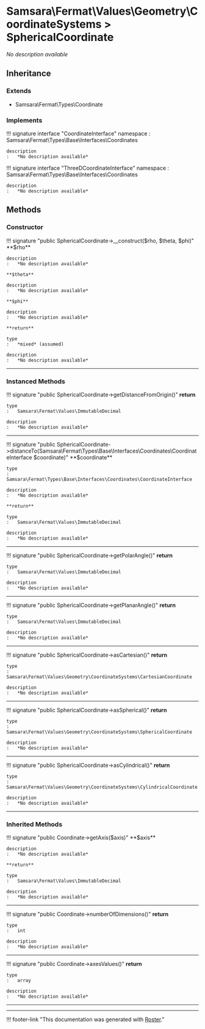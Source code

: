 # Samsara\Fermat\Values\Geometry\CoordinateSystems > SphericalCoordinate

*No description available*


## Inheritance


### Extends

- Samsara\Fermat\Types\Coordinate


### Implements

!!! signature interface "CoordinateInterface"
    namespace
    :   Samsara\Fermat\Types\Base\Interfaces\Coordinates

    description
    :   *No description available*

!!! signature interface "ThreeDCoordinateInterface"
    namespace
    :   Samsara\Fermat\Types\Base\Interfaces\Coordinates

    description
    :   *No description available*



## Methods


### Constructor

!!! signature "public SphericalCoordinate->__construct($rho, $theta, $phi)"
    **$rho**

    description
    :   *No description available*

    **$theta**

    description
    :   *No description available*

    **$phi**

    description
    :   *No description available*

    **return**

    type
    :   *mixed* (assumed)

    description
    :   *No description available*

---



### Instanced Methods

!!! signature "public SphericalCoordinate->getDistanceFromOrigin()"
    **return**

    type
    :   Samsara\Fermat\Values\ImmutableDecimal

    description
    :   *No description available*

---

!!! signature "public SphericalCoordinate->distanceTo(Samsara\Fermat\Types\Base\Interfaces\Coordinates\CoordinateInterface $coordinate)"
    **$coordinate**

    type
    :   Samsara\Fermat\Types\Base\Interfaces\Coordinates\CoordinateInterface

    description
    :   *No description available*

    **return**

    type
    :   Samsara\Fermat\Values\ImmutableDecimal

    description
    :   *No description available*

---

!!! signature "public SphericalCoordinate->getPolarAngle()"
    **return**

    type
    :   Samsara\Fermat\Values\ImmutableDecimal

    description
    :   *No description available*

---

!!! signature "public SphericalCoordinate->getPlanarAngle()"
    **return**

    type
    :   Samsara\Fermat\Values\ImmutableDecimal

    description
    :   *No description available*

---

!!! signature "public SphericalCoordinate->asCartesian()"
    **return**

    type
    :   Samsara\Fermat\Values\Geometry\CoordinateSystems\CartesianCoordinate

    description
    :   *No description available*

---

!!! signature "public SphericalCoordinate->asSpherical()"
    **return**

    type
    :   Samsara\Fermat\Values\Geometry\CoordinateSystems\SphericalCoordinate

    description
    :   *No description available*

---

!!! signature "public SphericalCoordinate->asCylindrical()"
    **return**

    type
    :   Samsara\Fermat\Values\Geometry\CoordinateSystems\CylindricalCoordinate

    description
    :   *No description available*

---



### Inherited Methods

!!! signature "public Coordinate->getAxis($axis)"
    **$axis**

    description
    :   *No description available*

    **return**

    type
    :   Samsara\Fermat\Values\ImmutableDecimal

    description
    :   *No description available*

---

!!! signature "public Coordinate->numberOfDimensions()"
    **return**

    type
    :   int

    description
    :   *No description available*

---

!!! signature "public Coordinate->axesValues()"
    **return**

    type
    :   array

    description
    :   *No description available*

---




---
!!! footer-link "This documentation was generated with [Roster](https://jordanrl.github.io/Roster/)."